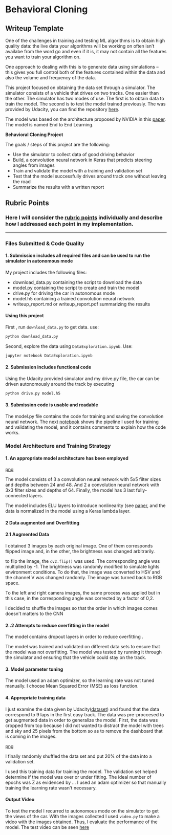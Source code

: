 # **Behavioral Cloning** 

## Writeup Template

One of the challenges in training and testing ML algorithms is to obtain high quality data: the live data your algorithms will be working on often isn’t availabe from the word go and even if it is, it may not contain all the features you want to train your algorithm on.

One approach to dealing with this is to generate data using simulations – this gives you full control both of the features contained within the data and also the volume and frequency of the data.

This project focused on obtaining the data set through a simulator. The simulator consists of a vehicle that drives on two tracks. One easier than the other. The simulator has two modes of use. The first is to obtain data to train the model. The second is to test the model trained previously. The was provided by Udacity, you can find the repository [here](https://github.com/udacity/self-driving-car-sim).

The model was based on the architecture proposed by NVIDIA in this [paper](https://images.nvidia.com/content/tegra/automotive/images/2016/solutions/pdf/end-to-end-dl-using-px.pdf). The model is named End to End Learning.  

**Behavioral Cloning Project**

The goals / steps of this project are the following:
* Use the simulator to collect data of good driving behavior
* Build, a convolution neural network in Keras that predicts steering angles from images
* Train and validate the model with a training and validation set
* Test that the model successfully drives around track one without leaving the road
* Summarize the results with a written report


## Rubric Points
### Here I will consider the [rubric points](https://review.udacity.com/#!/rubrics/432/view) individually and describe how I addressed each point in my implementation.  

---
### Files Submitted & Code Quality

#### 1. Submission includes all required files and can be used to run the simulator in autonomous mode

My project includes the following files:
* download_data.py containing the script to download the data
* model.py containing the script to create and train the model
* drive.py for driving the car in autonomous mode
* model.h5 containing a trained convolution neural network 
* writeup_report.md or writeup_report.pdf summarizing the results

#### Using this project
First , run `download_data.py` to get data. use:
```sh
python download_data.py
```
Second, explore the data using `DataExploration.ipynb`. Use:
```sh
jupyter notebook DataExploration.ipynb
```

#### 2. Submission includes functional code
Using the Udacity provided simulator and my drive.py file, the car can be driven autonomously around the track by executing 
```sh
python drive.py model.h5
```

#### 3. Submission code is usable and readable

The model.py file contains the code for training and saving the convolution neural network. The next [notebook](./DataExploration.ipynb) shows the pipeline I used for training and validating the model, and it contains comments to explain how the code works.

### Model Architecture and Training Strategy

#### 1. An appropriate model architecture has been employed

[png](./README_IMAGES/model.png)

The model consists of 3 a convolution neural network with 5x5 filter sizes and depths between 24 and 48. And 2 a convolution neural network with 3x3 filter sizes and depths of 64. Finally, the model has 3 last fully-connected layers. 

The model includes ELU layers to introduce nonlinearity (see [paper](https://arxiv.org/pdf/1511.07289.pdf), and the data is normalized in the model using a Keras lambda layer. 

#### 2 Data augmented and Overfitting 
#### 2.1 Augmented Data

I obtained 3 images by each original image. One of them corresponds flipped image and, in the other,  the brightness was changed arbitrarily.

to flip the image, the `cv2.flip()` was used. The corresponding angle was multiplied by -1. The brightness was randomly modified to simulate lights environment conditions. To do that, the image was converted to HSV and the channel V was changed randomly. The image was turned back to RGB space.

To the left and right camera images, the same process was applied but in this case, in the corresponding angle was corrected by a factor of 0,2.

I decided to shuffle the images so that the order in which images comes doesn't matters to the CNN

#### 2..2 Attempts to reduce overfitting in the model

The model contains dropout layers in order to reduce overfitting . 

The model was trained and validated on different data sets to ensure that the model was not overfitting. The model was tested by running it through the simulator and ensuring that the vehicle could stay on the track.

#### 3. Model parameter tuning

The model used an adam optimizer, so the learning rate was not tuned manually. I choose Mean Squared Error (MSE) as loss function.

#### 4. Appropriate training data

I just examine the data given by Udacity([dataset](https://s3.amazonaws.com/video.udacity-data.com/topher/2016/December/584f6edd_data/data.zip)) and found that the data correspond to 9 laps in the first easy track. The data was pre-proccesed to get augmented data in order to generalize the model. First, the data was cropped from top because I did not wanted to distract the model with trees and sky and 25 pixels from the bottom so as to remove the dashboard that is coming in the images.

[png](./README_IMAGES/FinalModel.png)

I finally randomly shuffled the data set and put 20% of the data into a validation set. 

I used this training data for training the model. The validation set helped determine if the model was over or under fitting. The ideal number of epochs was Z as evidenced by ... I used an adam optimizer so that manually training the learning rate wasn't necessary.

#### Output Video

To test the model I recurred to autonomous mode on the simulator to get the views of the car. With the images collected I used `video.py` to make a video with the images obtained. Thus, I evaluate the performance of the model. The test video can be seen [here](https://youtu.be/R3WYhg16rT0)
